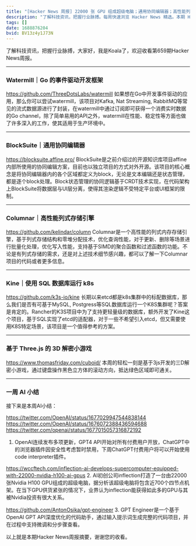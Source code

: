 ```yaml
---
title: "[Hacker News 周报] 22000 张 GPU 组成超级电脑；通用协同编辑器；高性能列式存储引擎"
description: "了解科技资讯，把握行业脉搏。每周快速浏览 Hacker News 精选。本期 Hacker Newsletter 地址：https://mailchi.mp/hackernewsletter/659"
tags: []
date: 1688876204
bvid: BV13z4y1J73N
---
```

了解科技资讯，把握行业脉搏，大家好，我是Koala了，欢迎收看第659期Hacker News周报。

---

### Watermill｜Go 的事件驱动开发框架
https://github.com/ThreeDotsLabs/watermill
如果想在Go中开发事件驱动的应用，那么你可以尝试watermill，该项目对Kafka, Nat Streaming, RabbitMQ等常见的流式数据源进行了封装，在watermill中通过订阅即可获得一个消费实时数据的Go channel，除了简单易用的API之外，watermill在性能、稳定性等方面也做了许多深入的工作，使其适用于生产环境中。

---

### BlockSuite｜通用协同编辑器
https://blocksuite.affine.pro/
BlockSuite是之前介绍过的开源知识库项目affine内部所使用的协同编辑方案，目前也以独立项目的方式对外开源。该项目的核心概念是将协同编辑器内的各个区域都定义为block，无论是文本编辑还是状态管理，都是逐个block处理。Block状态管理的协同逻辑基于CRDT技术实现，在代码架构上BlockSuite将数据层与UI层分离，使得其渲染逻辑不受特定平台或UI框架的限制。

---

### Columnar｜高性能列式存储引擎
https://github.com/kelindar/column
Columnar是一个高性能的列式内存存储引擎，基于列式存储结构和零堆分配技术，优化查询性能，对于更新、删除等场景进行批量化处理，优化写入性能，支持基于SIMD的聚合函数和过滤函数的功能。不论是有列式存储的需求，还是对上述技术细节感兴趣，都可以了解一下Columnar项目的代码或者更多信息。

---

### Kine｜使用 SQL 数据库运行 k8s
https://github.com/k3s-io/kine
长期以来etcd都是k8s集群中的标配数据库，那么我们是否有可基于MySQL, Postgress等SQL数据库运行一个K8S集群呢？答案是肯定的。Rancher的K3S项目中为了支持更轻量级的数据库，额外开发了Kine这个项目，基于SQL实现了etcd的适配器，对于一些不希望引入etcd，但又需要使用K8S特定场景，该项目是一个值得参考的方案。

---

### 基于 Three.js 的 3D 解密小游戏
https://www.thomasfriday.com/cuboid/
本周的轻松一刻是基于3js开发的三D解密小游戏，通过键盘操作黑色立方体的滚动方向，抵达绿色区域即可通关。

---

### 一周 AI 小结

接下来是本周AI小结：

https://twitter.com/OpenAI/status/1677029947544838144
https://twitter.com/OpenAI/status/1676072388436594688
https://twitter.com/openai/status/1677015057316872192

1. OpenAI连续发布多项更新，GPT4 API开始对所有付费用户开放，ChatGPT中的浏览器插件因安全性考虑暂时禁用，下周ChatGPT付费用户将可以开始使用code interpreter插件。

https://wccftech.com/inflection-ai-develops-supercomputer-equipped-with-22000-nvidia-h100-ai-gpus
2. AI初创公司inflection打造了一台由22000张Nvidia H100 GPU组成的超级电脑，据分析该超级电脑将包含近700个四节点机架。在当下GPU供货紧张的情况下，业界认为inflection能获得如此多的GPU与其被Nvidia投资有很大关系。

https://github.com/AntonOsika/gpt-engineer
3. GPT Engineer是一个基于OpenAI GPT API深度优化的代码助手，通过输入提示词生成完整的代码项目，并在过程中支持微调和分步骤查看。

以上就是本期Hacker News周报摘要，谢谢您的收看。


